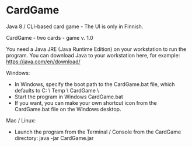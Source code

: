 # CardGame
Java 8 / CLI-based card game - The UI is only in Finnish.

CardGame - two cards - game v. 1.0

You need a Java JRE (Java Runtime Edition) on your workstation to run the program.
You can download Java to your workstation here, for example: https://java.com/en/download/

Windows:
- In Windows, specify the boot path to the CardGame.bat file, which defaults to C: \ Temp \ CardGame \
- Start the program in Windows CardGame.bat
- If you want, you can make your own shortcut icon from the CardGame.bat file on the Windows desktop.

Mac / Linux:
- Launch the program from the Terminal / Console from the CardGame directory: java -jar CardGame.jar
